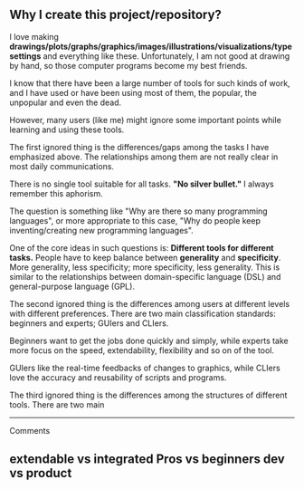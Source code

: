 ## Why I create this project/repository?
I love making **drawings/plots/graphs/graphics/images/illustrations/visualizations/typesettings** and everything like these. Unfortunately, I am not good at drawing by hand, so those computer programs become my best friends.

I know that there have been a large number of tools for such kinds of work, and I have used or have been using most of them, the popular, the unpopular and even the dead.

However, many users (like me) might ignore some important points while learning and using these tools.

The first ignored thing is the differences/gaps among the tasks I have emphasized above. The relationships among them are not really clear in most daily communications. 

There is no single tool suitable for all tasks. **"No silver bullet."** I always remember this aphorism.

The question is something like "Why are there so many programming languages", or more appropriate to this case, "Why do people keep inventing/creating new programming languages".

One of the core ideas in such questions is: **Different tools for different tasks.** People have to keep balance between **generality** and **specificity**. More generality, less specificity; more specificity, less generality. This is similar to the relationships between domain-specific language (DSL) and general-purpose language (GPL).

The second ignored thing is the differences among users at different levels with different preferences. There are two main classification standards: beginners and experts; GUIers and CLIers.

Beginners want to get the jobs done quickly and simply, while experts take more focus on the speed, extendability, flexibility and so on of the tool.

GUIers like the real-time feedbacks of changes to graphics, while CLIers love the accuracy and reusability of scripts and programs.

The third ignored thing is the differences among the structures of different tools. There are two main 

---

Comments

extendable vs integrated 
Pros vs beginners 
dev vs product
---